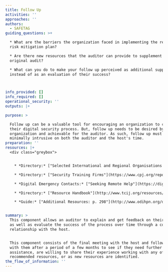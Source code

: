 ```yaml
---
title: Follow Up
activities: ''
approaches: ''
authors:
  - SAFETAG
guiding_questions: >+

  * What are the barriers the organization faced in implementing the recommended
  risk mitigation plan?

  * Are there new resources that the auditor can provide to supplement the
  original audit?

  * What can you do to make your follow up perceived as additional support
  instead of as an evaluation of their success?



info_provided: []
info_required: []
operational_security: ''
outputs: |+

purpose: >

  Follow up can be a valuable tool for encouraging an organization to continue
  their digital security process. But, follow up needs to be desired by an
  organization and achievable for the auditor. As such, follow up must be
  minimally intrusive on both the auditor and the host's time. 
preparation: ''
resources: |+
  <div class="greybox">


    * *Directory:* ["Selected International and Regional Organisations providing support to HRD"](http://frontlinedefenders.org/files/workbook_eng.pdf#page=101) (Workbook on Security: Practical Steps for Human Rights Defenders at Risk)

    * *Directory:* ["Security Training Firms"](https://www.cpj.org/reports/2012/04/security-training.php) (CPJ)

    * *Digital Emergency Contacts:* ["Seeking Remote Help"](https://digitaldefenders.org/digitalfirstaid/sections/investment-committee/) (The Digital First Aid Kit)

    * *Directory:* ["Resource Handbook"](http://www.tcij.org/resources/resource-handbook) (Center for Investigative Journalism)

    * *Guide:* ["Additional Resources: p. 298"](http://www.odihpn.org/download/gpr_8_revised2pdf#page=298) (Operational Security Management in Violent Environments (Revised Edition))


summary: >
  This component allows an auditor to explain and get feedback on their report
  as well as evaluate the success of the process over time through a continued
  relationship with the host.


  This component consists of the final meeting with the host and following up
  with them after a period of a few months to see if they need further
  assistance, are willing to share their experience working with any of the
  recommended resources, or as new resources are identified.
the_flow_of_information: ''
---
```


